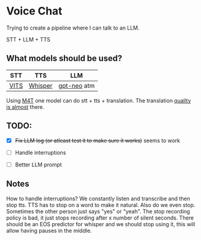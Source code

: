 # Voice Chat

Trying to create a pipeline where I can talk to an LLM.

STT + LLM + TTS

## What models should be used?

| STT | TTS | LLM |
| --- | --- | --- |
| [VITS](https://jaywalnut310.github.io/vits-demo/index.html) | [Whisper](https://github.com/openai/whisper) | [gpt-neo](https://huggingface.co/EleutherAI/gpt-neo-2.7B) atm |

Using [M4T](https://github.com/facebookresearch/seamless_communication) one model can do stt + tts + translation.
The translation [quality is almost](./media/translation_quality.png) there.


## TODO:
- [x] ~~Fix LLM log (or atleast test it to make sure it works)~~ seems to work
- [ ] Handle interruptions
- [ ] Better LLM prompt


## Notes
How to handle interruptions? We constantly listen and transcribe and then stop tts. TTS has to stop on a word to make it natural. 
Also do we even stop. Sometimes the other person just says "yes" or "yeah". The stop recording policy is bad, it just stops recording after x
number of silent seconds. There should be an EOS predictor for whisper and we should stop using it, this will allow having pauses in the middle.
